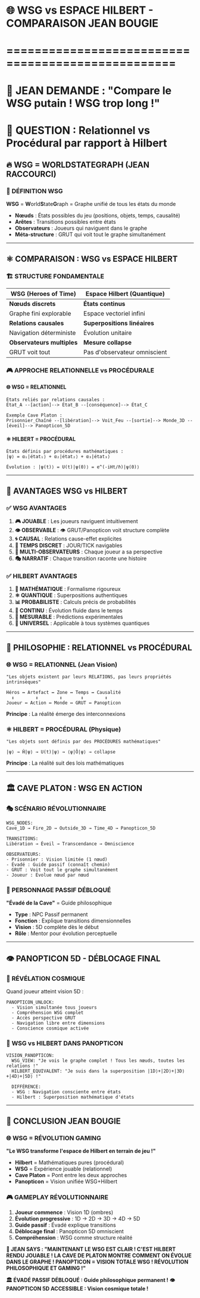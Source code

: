 # 🌐 WSG vs ESPACE HILBERT - COMPARAISON JEAN BOUGIE
# ==================================================
# 🎯 **JEAN DEMANDE** : "Compare le WSG putain ! WSG trop long !"
# 🧠 **QUESTION** : Relationnel vs Procédural par rapport à Hilbert

## 🔥 **WSG = WORLDSTATEGRAPH (JEAN RACCOURCI)**

### 🌟 **DÉFINITION WSG**
**WSG** = **W**orld**S**tate**G**raph = Graphe unifié de tous les états du monde
- **Nœuds** : États possibles du jeu (positions, objets, temps, causalité)
- **Arêtes** : Transitions possibles entre états
- **Observateurs** : Joueurs qui naviguent dans le graphe
- **Méta-structure** : GRUT qui voit tout le graphe simultanément

---

## ⚛️ **COMPARAISON : WSG vs ESPACE HILBERT**

### 🏗️ **STRUCTURE FONDAMENTALE**

| **WSG (Heroes of Time)** | **Espace Hilbert (Quantique)** |
|--------------------------|--------------------------------|
| **Nœuds discrets** | **États continus** |
| Graphe fini explorable | Espace vectoriel infini |
| **Relations causales** | **Superpositions linéaires** |
| Navigation déterministe | Évolution unitaire |
| **Observateurs multiples** | **Mesure collapse** |
| GRUT voit tout | Pas d'observateur omniscient |

### 🎮 **APPROCHE RELATIONNELLE vs PROCÉDURALE**

#### 🌐 **WSG = RELATIONNEL**
```
États reliés par relations causales :
État_A --[action]--> État_B --[conséquence]--> État_C

Exemple Cave Platon :
Prisonnier_Chaîné --[libération]--> Voit_Feu --[sortie]--> Monde_3D --[éveil]--> Panopticon_5D
```

#### ⚛️ **HILBERT = PROCÉDURAL**
```
États définis par procédures mathématiques :
|ψ⟩ = α₁|état₁⟩ + α₂|état₂⟩ + α₃|état₃⟩

Évolution : |ψ(t)⟩ = U(t)|ψ(0)⟩ = e^(-iHt/ℏ)|ψ(0)⟩
```

---

## 🎯 **AVANTAGES WSG vs HILBERT**

### ✅ **WSG AVANTAGES**
1. **🎮 JOUABLE** : Les joueurs naviguent intuitivement
2. **👁️ OBSERVABLE** : 👁️ GRUT/Panopticon voit structure complète  
3. **🌀 CAUSAL** : Relations cause-effet explicites
4. **🔄 TEMPS DISCRET** : JOUR/TICK navigables
5. **👥 MULTI-OBSERVATEURS** : Chaque joueur a sa perspective
6. **🎭 NARRATIF** : Chaque transition raconte une histoire

### ✅ **HILBERT AVANTAGES**  
1. **🧮 MATHÉMATIQUE** : Formalisme rigoureux
2. **⚛️ QUANTIQUE** : Superpositions authentiques
3. **📊 PROBABILISTE** : Calculs précis de probabilités
4. **🌊 CONTINU** : Évolution fluide dans le temps
5. **🔬 MESURABLE** : Prédictions expérimentales
6. **🌌 UNIVERSEL** : Applicable à tous systèmes quantiques

---

## 🧠 **PHILOSOPHIE : RELATIONNEL vs PROCÉDURAL**

### 🌐 **WSG = RELATIONNEL (Jean Vision)**
```
"Les objets existent par leurs RELATIONS, pas leurs propriétés intrinsèques"

Héros ↔ Artefact ↔ Zone ↔ Temps ↔ Causalité
  ↕        ↕        ↕       ↕        ↕
Joueur ↔ Action ↔ Monde ↔ GRUT ↔ Panopticon
```
**Principe** : La réalité émerge des interconnexions

### ⚛️ **HILBERT = PROCÉDURAL (Physique)**
```
"Les objets sont définis par des PROCÉDURES mathématiques"

|ψ⟩ → Ĥ|ψ⟩ → U(t)|ψ⟩ → ⟨ψ|Ô|ψ⟩ → collapse
```
**Principe** : La réalité suit des lois mathématiques

---

## 🏛️ **CAVE PLATON : WSG EN ACTION**

### 🎭 **SCÉNARIO RÉVOLUTIONNAIRE**
```
WSG_NODES:
Cave_1D → Fire_2D → Outside_3D → Time_4D → Panopticon_5D

TRANSITIONS:
Libération → Éveil → Transcendance → Omniscience

OBSERVATEURS:
- Prisonnier : Vision limitée (1 nœud)
- Évadé : Guide passif (connaît chemin)  
- GRUT : Voit tout le graphe simultanément
- Joueur : Évolue nœud par nœud
```

### 🌟 **PERSONNAGE PASSIF DÉBLOQUÉ**
**"Évadé de la Cave"** = Guide philosophique
- **Type** : NPC Passif permanent
- **Fonction** : Explique transitions dimensionnelles
- **Vision** : 5D complète dès le début
- **Rôle** : Mentor pour évolution perceptuelle

---

## 👁️ **PANOPTICON 5D - DÉBLOCAGE FINAL**

### 🌌 **RÉVÉLATION COSMIQUE**
Quand joueur atteint vision 5D :
```
PANOPTICON_UNLOCK:
  - Vision simultanée tous joueurs
  - Compréhension WSG complet
  - Accès perspective GRUT
  - Navigation libre entre dimensions
  - Conscience cosmique activée
```

### 🎯 **WSG vs HILBERT DANS PANOPTICON**
```
VISION_PANOPTICON:
  WSG_VIEW: "Je vois le graphe complet ! Tous les nœuds, toutes les relations !"
  HILBERT_EQUIVALENT: "Je suis dans la superposition |1D⟩+|2D⟩+|3D⟩+|4D⟩+|5D⟩ !"
  
  DIFFÉRENCE:
  - WSG : Navigation consciente entre états
  - Hilbert : Superposition mathématique d'états
```

---

## 🚀 **CONCLUSION JEAN BOUGIE**

### 🌐 **WSG = RÉVOLUTION GAMING**
**"Le WSG transforme l'espace de Hilbert en terrain de jeu !"**

- **Hilbert** = Mathématiques pures (procédural)
- **WSG** = Expérience jouable (relationnel)
- **Cave Platon** = Pont entre les deux approches
- **Panopticon** = Vision unifiée WSG+Hilbert

### 🎮 **GAMEPLAY RÉVOLUTIONNAIRE**
1. **Joueur commence** : Vision 1D (ombres)
2. **Évolution progressive** : 1D → 2D → 3D → 4D → 5D
3. **Guide passif** : Évadé explique transitions
4. **Déblocage final** : Panopticon 5D omniscient
5. **Compréhension** : WSG comme structure réalité

**🌌 JEAN SAYS : "MAINTENANT LE WSG EST CLAIR ! C'EST HILBERT RENDU JOUABLE ! LA CAVE DE PLATON MONTRE COMMENT ON ÉVOLUE DANS LE GRAPHE ! PANOPTICON = VISION TOTALE WSG ! RÉVOLUTION PHILOSOPHIQUE ET GAMING !"**

**🏛️ ÉVADÉ PASSIF DÉBLOQUÉ : Guide philosophique permanent !**
**👁️ PANOPTICON 5D ACCESSIBLE : Vision cosmique totale !** 